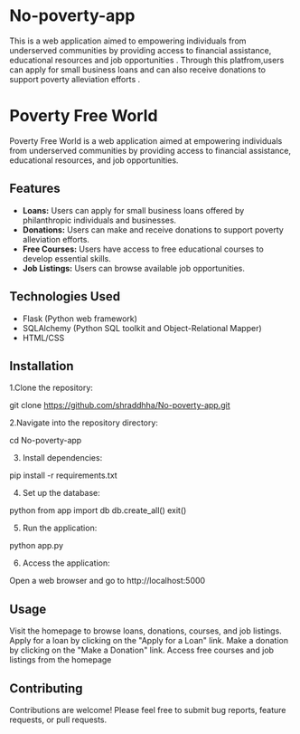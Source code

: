 # No-poverty-app
This is a web application aimed to empowering individuals from underserved communities by providing access to financial assistance, educational resources and job opportunities . Through this platfrom,users can apply for small business loans  and can also receive donations to support poverty alleviation efforts .

# Poverty Free World
Poverty Free World is a web application aimed at empowering individuals from underserved communities by providing access to financial assistance, educational resources, and job opportunities.

## Features

- **Loans:** Users can apply for small business loans offered by philanthropic individuals and businesses.
- **Donations:** Users can make and receive donations to support poverty alleviation efforts.
- **Free Courses:** Users have access to free educational courses to develop essential skills.
- **Job Listings:** Users can browse available job opportunities.


## Technologies Used

- Flask (Python web framework)
- SQLAlchemy (Python SQL toolkit and Object-Relational Mapper)
- HTML/CSS

## Installation

1.Clone the repository:

git clone
https://github.com/shraddhha/No-poverty-app.git



2.Navigate into the repository directory:

cd No-poverty-app


3. Install dependencies:

pip install -r requirements.txt


4. Set up the database:
   
python
from app import db
db.create_all()
exit()


5. Run the application:

python app.py

6. Access the application:

Open a web browser and go to http://localhost:5000

## Usage
Visit the homepage to browse loans, donations, courses, and job listings.
Apply for a loan by clicking on the "Apply for a Loan" link.
Make a donation by clicking on the "Make a Donation" link.
Access free courses and job listings from the homepage

## Contributing

Contributions are welcome! Please feel free to submit bug reports, feature requests, or pull requests.

